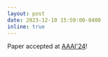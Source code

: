 ```yaml
---
layout: post
date: 2023-12-10 15:59:00-0400
inline: true
---
```


Paper accepted at [AAAI'24](https://aaai.org/aaai-conference/)!
